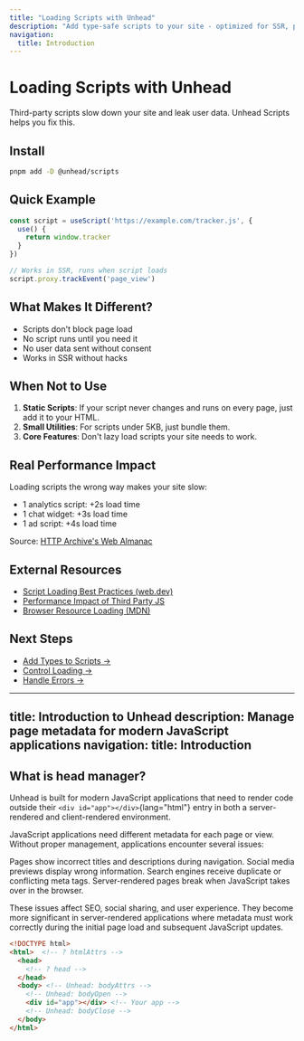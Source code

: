 ```yaml
---
title: "Loading Scripts with Unhead"
description: "Add type-safe scripts to your site - optimized for SSR, privacy and performance"
navigation:
  title: Introduction
---
```


# Loading Scripts with Unhead

Third-party scripts slow down your site and leak user data. Unhead Scripts helps you fix this.

## Install

```bash
pnpm add -D @unhead/scripts
```

## Quick Example

```ts
const script = useScript('https://example.com/tracker.js', {
  use() { 
    return window.tracker 
  }
})

// Works in SSR, runs when script loads
script.proxy.trackEvent('page_view')
```

## What Makes It Different?

- Scripts don't block page load
- No script runs until you need it
- No user data sent without consent
- Works in SSR without hacks

## When Not to Use

1. **Static Scripts**: If your script never changes and runs on every page, just add it to your HTML.
2. **Small Utilities**: For scripts under 5KB, just bundle them.
3. **Core Features**: Don't lazy load scripts your site needs to work.

## Real Performance Impact

Loading scripts the wrong way makes your site slow:

- 1 analytics script: +2s load time
- 1 chat widget: +3s load time
- 1 ad script: +4s load time

Source: [HTTP Archive's Web Almanac](https://almanac.httparchive.org/en/2023/performance)

## External Resources

- [Script Loading Best Practices (web.dev)](https://web.dev/optimizing-content-efficiency-loading-third-party-javascript/)
- [Performance Impact of Third Party JS](https://www.speedcurve.com/blog/real-cost-of-third-party-javascript/)
- [Browser Resource Loading (MDN)](https://developer.mozilla.org/en-US/docs/Web/Performance/Resource_loading)

## Next Steps

- [Add Types to Scripts →](/unhead/scripts/typed-scripts)
- [Control Loading →](/unhead/scripts/load-triggers)
- [Handle Errors →](/unhead/scripts/load-failures)


---
title: Introduction to Unhead
description: Manage page metadata for modern JavaScript applications
navigation:
title: Introduction
---

## What is head manager?

Unhead is built for modern JavaScript applications that need to render code outside their `<div id="app"></div>`{lang="html"} entry in both a
server-rendered and client-rendered environment.

JavaScript applications need different metadata for each page or view. Without proper management, applications encounter several issues:

Pages show incorrect titles and descriptions during navigation. Social media previews display wrong information. Search engines receive duplicate or conflicting meta tags. Server-rendered pages break when JavaScript takes over in the browser.

These issues affect SEO, social sharing, and user experience. They become more significant in server-rendered applications where metadata must work correctly during the initial page load and subsequent JavaScript updates.

```html
<!DOCTYPE html>
<html>  <!-- ? htmlAttrs -->
  <head>
    <!-- ? head -->
  </head>
  <body> <!-- Unhead: bodyAttrs -->
    <!-- Unhead: bodyOpen -->
    <div id="app"></div> <!-- Your app -->
    <!-- Unhead: bodyClose -->
  </body>
</html>
```
